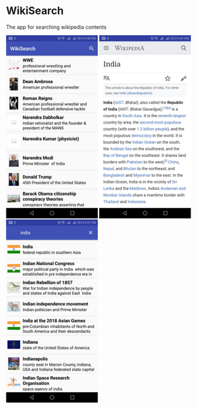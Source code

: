 # WikiSearch
The app for searching wikipedia contents

<img src="Screenshots/Recently%20Viewed.jpeg" width="250"/>

<img src="Screenshots/WikiPage.jpeg" width="250"/>


<img src="Screenshots/WikiSearch.jpeg" width="250"/>
